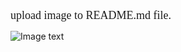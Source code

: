 <font face=consolas size=4>upload image to README.md file.</br></font>

![Image text](https://github.com/zzuljs/CppLearning/blob/master/CppLearning/raw/master/Itachi.jpg)
